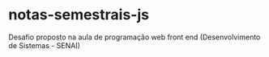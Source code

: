# notas-semestrais-js
Desafio proposto na aula de programação web front end (Desenvolvimento de Sistemas - SENAI)

